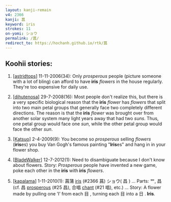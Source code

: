 ```yaml
---
layout: kanji-remain
v4: 2366
kanji: 菖
keyword: iris
strokes: 11
on-yomi: ショウ
permalink: /菖/
redirect_to: https://hochanh.github.io/rtk/菖
---
```


## Koohii stories: 

1) [<a href="http://kanji.koohii.com/profile/astridtops">astridtops</a>] 11-11-2006(34): Only <em>prosperous</em> people (picture someone with a lot of bling) can afford to have<strong> iris</strong> <em>flowers</em> in the house regularly. They&#039;re too expensive for daily use.

2) [<a href="http://kanji.koohii.com/profile/dihutenosa">dihutenosa</a>] 29-7-2008(16): Most people don&#039;t realize this, but there is a very specific biological reason that the<strong> iris</strong> <em>flower</em> has <em>flowers</em> that split into two main petal groups that generally face two completely different directions. The reason is that the<strong> iris</strong> <em>flower</em> was brought over from another solar system many light years away that had two <em>suns</em>. Thus, one petal group would face one <em>sun</em>, while the other petal group would face the other <em>sun</em>.

3) [<a href="http://kanji.koohii.com/profile/Katsuo">Katsuo</a>] 2-4-2009(9): You become so <em>prosperous</em> selling <em>flowers</em> (<strong>iris</strong>es) you buy Van Gogh&#039;s famous painting &quot;<strong>Iris</strong>es&quot; and hang in in your flower shop.

4) [<a href="http://kanji.koohii.com/profile/BladeWalker">BladeWalker</a>] 12-7-2012(1): Need to disambiguate because I don&#039;t know about flowers. Story: <em>Prosperous</em> people have invented a new game, poke each other in the<strong> iris</strong> with<strong> iris</strong> <em>flowers</em>.

5) [<a href="http://kanji.koohii.com/profile/kapalama">kapalama</a>] 1-11-2010(1): 菖蒲 <a href="../v4/2366.html">iris</a> (#2366 菖) ショウ( 昌 ) ... Parts: 艹, 昌 (cf. 昌 <a href="../v4/25.html">prosperous</a> (#25 昌), 合唱 <a href="../v4/21.html">chant</a> (#21 唱), etc.) ... Story: A flower made by pulling one ’I’ from each 目 , turning each 目 into a 日 .<strong> Iris</strong>.

